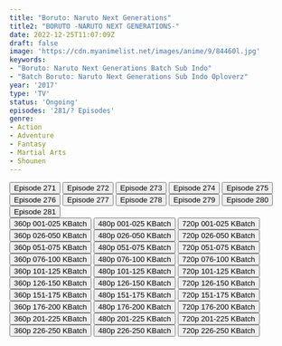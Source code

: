 ```yaml
---
title: "Boruto: Naruto Next Generations"
title2: "BORUTO -NARUTO NEXT GENERATIONS-"
date: 2022-12-25T11:07:09Z
draft: false
image: 'https://cdn.myanimelist.net/images/anime/9/84460l.jpg'
keywords:
- "Boruto: Naruto Next Generations Batch Sub Indo"
- "Batch Boruto: Naruto Next Generations Sub Indo Oploverz"
year: '2017'
type: 'TV'
status: 'Ongoing'
episodes: '281/? Episodes'
genre:
- Action
- Adventure
- Fantasy
- Martial Arts
- Shounen
---
```


<div class="d-g gg-10">
<div class="d-g gg-5 gtc-r ai-c">
<button onclick="window.open('?arc=c4OZdRVCtC_20221016/271/MP4/Kuramanime-BNG-271-480p-Oploverz','_blank')">Episode 271</button>
<button onclick="window.open('?arc=BGQUV3fC0w_20221023/272/MP4/Kuramanime-BNG-272-480p-Oploverz','_blank')">Episode 272</button>
<button onclick="window.open('?arc=Okf3pCvD01_20221030/273/MP4/Kuramanime-BNG-273-480p-Oploverz','_blank')">Episode 273</button>
<button onclick="window.open('?arc=8hED90sBuu_20221106/274/MP4/Kuramanime-BNG-274-480p-Oploverz','_blank')">Episode 274</button>
<button onclick="window.open('?arc=riCgomxaJ1_20221113/275/MP4/Kuramanime-BNG-275-480p-Oploverz','_blank')">Episode 275</button>
<button onclick="window.open('?arc=BImR0LRsLf_20221120/276/MP4/Kuramanime-BNG-276-480p-Oploverz','_blank')">Episode 276</button>
<button onclick="window.open('?arc=pBxliKymew_20221127/277/MP4/Kuramanime-BNG-277-480p-Oploverz','_blank')">Episode 277</button>
<button onclick="window.open('?arc=pC6OoVrqHQ_20221204/278/MP4/Kuramanime-BNG-278-480p-Oploverz','_blank')">Episode 278</button>
<button onclick="window.open('?arc=yxXsrkZaQh_20221211/279/MP4/Kuramanime-BNG-279-480p-Oploverz','_blank')">Episode 279</button>
<button onclick="window.open('?arc=QC0sYaikyR_20221218/280/MP4/Kuramanime-BNG-280-480p-Oploverz','_blank')">Episode 280</button>
<button onclick="window.open('?arc=pXFxoHB2u3_20221225/281/MP4/Kuramanime-BNG-281-480p-Oploverz','_blank')">Episode 281</button>
</div>
<div class="d-g gg-5 gtc-r ai-c">
<button onclick="window.open('?bkus=B/Boruto/BoruNext_01-25_360p','_blank')">360p 001-025 KBatch</button>
<button onclick="window.open('?bkus=B/Boruto/BoruNext_01-25_480p','_blank')">480p 001-025 KBatch</button>
<button onclick="window.open('?bkus=B/Boruto/BoruNext_01-25_720p','_blank')">720p 001-025 KBatch</button>
<button onclick="window.open('?bkus=B/Boruto/BoruNext_26-50_360p','_blank')">360p 026-050 KBatch</button>
<button onclick="window.open('?bkus=B/Boruto/BoruNext_26-50_480p','_blank')">480p 026-050 KBatch</button>
<button onclick="window.open('?bkus=B/Boruto/BoruNext_26-50_720p','_blank')">720p 026-050 KBatch</button>
<button onclick="window.open('?bkus=B/Boruto/BoruNext_51-75_360p','_blank')">360p 051-075 KBatch</button>
<button onclick="window.open('?bkus=B/Boruto/BoruNext_51-75_480p','_blank')">480p 051-075 KBatch</button>
<button onclick="window.open('?bkus=B/Boruto/BoruNext_51-75_720p','_blank')">720p 051-075 KBatch</button>
<button onclick="window.open('?bkus=B/Boruto/BoruNext_76-100_360p','_blank')">360p 076-100 KBatch</button>
<button onclick="window.open('?bkus=B/Boruto/BoruNext_76-100_480p','_blank')">480p 076-100 KBatch</button>
<button onclick="window.open('?bkus=B/Boruto/BoruNext_76-100_720p','_blank')">720p 076-100 KBatch</button>
<button onclick="window.open('?bkus=B/Boruto/BoruNext_101-125_360p','_blank')">360p 101-125 KBatch</button>
<button onclick="window.open('?bkus=B/Boruto/BoruNext_101-125_480p','_blank')">480p 101-125 KBatch</button>
<button onclick="window.open('?bkus=B/Boruto/BoruNext_101-125_720p','_blank')">720p 101-125 KBatch</button>
<button onclick="window.open('?bkus=B/Boruto/BoruNext_126-150_360p','_blank')">360p 126-150 KBatch</button>
<button onclick="window.open('?bkus=B/Boruto/BoruNext_126-150_480p','_blank')">480p 126-150 KBatch</button>
<button onclick="window.open('?bkus=B/Boruto/BoruNext_126-150_720p','_blank')">720p 126-150 KBatch</button>
<button onclick="window.open('?bkus=B/Boruto/BoruNext_151-175_360p','_blank')">360p 151-175 KBatch</button>
<button onclick="window.open('?bkus=B/Boruto/BoruNext_151-175_480p','_blank')">480p 151-175 KBatch</button>
<button onclick="window.open('?bkus=B/Boruto/BoruNext_151-175_720p','_blank')">720p 151-175 KBatch</button>
<button onclick="window.open('?bkus=B/Boruto/BoruNext_176-200_360p','_blank')">360p 176-200 KBatch</button>
<button onclick="window.open('?bkus=B/Boruto/BoruNext_176-200_480p','_blank')">480p 176-200 KBatch</button>
<button onclick="window.open('?bkus=B/Boruto/BoruNext_176-200_720p','_blank')">720p 176-200 KBatch</button>
<button onclick="window.open('?bkus=B/Boruto/BoruNext_201-225_360p','_blank')">360p 201-225 KBatch</button>
<button onclick="window.open('?bkus=B/Boruto/BoruNext_201-225_480p','_blank')">480p 201-225 KBatch</button>
<button onclick="window.open('?bkus=B/Boruto/BoruNext_201-225_720p','_blank')">720p 201-225 KBatch</button>
<button onclick="window.open('?bkus=B/Boruto/BoruNext_226-250_360p','_blank')">360p 226-250 KBatch</button>
<button onclick="window.open('?bkus=B/Boruto/BoruNext_226-250_480p','_blank')">480p 226-250 KBatch</button>
<button onclick="window.open('?bkus=B/Boruto/BoruNext_226-250_720p','_blank')">720p 226-250 KBatch</button>
</div>
</div>